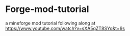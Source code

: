 # Forge-mod-tutorial
a mineforge mod tutorial
following along at https://www.youtube.com/watch?v=sXA5qZT8SYo&t=9s
